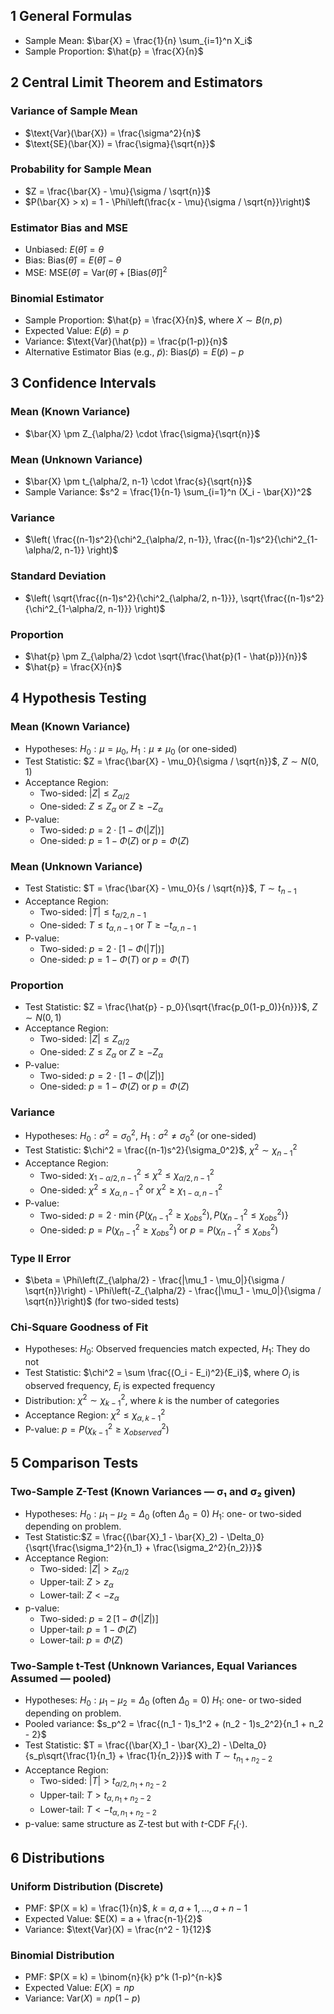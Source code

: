 ## 1 General Formulas

- Sample Mean: $\bar{X} = \frac{1}{n} \sum_{i=1}^n X_i$
- Sample Proportion: $\hat{p} = \frac{X}{n}$

## 2 Central Limit Theorem and Estimators

### Variance of Sample Mean

- $\text{Var}(\bar{X}) = \frac{\sigma^2}{n}$
- $\text{SE}(\bar{X}) = \frac{\sigma}{\sqrt{n}}$

### Probability for Sample Mean

- $Z = \frac{\bar{X} - \mu}{\sigma / \sqrt{n}}$
- $P(\bar{X} > x) = 1 - \Phi\left(\frac{x - \mu}{\sigma / \sqrt{n}}\right)$

### Estimator Bias and MSE

- Unbiased: $E(\hat{\theta}) = \theta$
- Bias: $\text{Bias}(\hat{\theta}) = E(\hat{\theta}) - \theta$
- MSE: $\text{MSE}(\hat{\theta}) = \text{Var}(\hat{\theta}) + [\text{Bias}(\hat{\theta})]^2$

### Binomial Estimator

- Sample Proportion: $\hat{p} = \frac{X}{n}$, where $X \sim B(n, p)$
- Expected Value: $E(\hat{p}) = p$
- Variance: $\text{Var}(\hat{p}) = \frac{p(1-p)}{n}$
- Alternative Estimator Bias (e.g., $\tilde{p}$): $\text{Bias}(\tilde{p}) = E(\tilde{p}) - p$

## 3 Confidence Intervals

### Mean (Known Variance)

- $\bar{X} \pm Z_{\alpha/2} \cdot \frac{\sigma}{\sqrt{n}}$

### Mean (Unknown Variance)

- $\bar{X} \pm t_{\alpha/2, n-1} \cdot \frac{s}{\sqrt{n}}$
- Sample Variance: $s^2 = \frac{1}{n-1} \sum_{i=1}^n (X_i - \bar{X})^2$

### Variance

- $\left( \frac{(n-1)s^2}{\chi^2_{\alpha/2, n-1}}, \frac{(n-1)s^2}{\chi^2_{1-\alpha/2, n-1}} \right)$

### Standard Deviation

- $\left( \sqrt{\frac{(n-1)s^2}{\chi^2_{\alpha/2, n-1}}}, \sqrt{\frac{(n-1)s^2}{\chi^2_{1-\alpha/2, n-1}}} \right)$

### Proportion

- $\hat{p} \pm Z_{\alpha/2} \cdot \sqrt{\frac{\hat{p}(1 - \hat{p})}{n}}$
- $\hat{p} = \frac{X}{n}$

## 4 Hypothesis Testing

### Mean (Known Variance)

- Hypotheses: $H_0: \mu = \mu_0$, $H_1: \mu \neq \mu_0$ (or one-sided)
- Test Statistic: $Z = \frac{\bar{X} - \mu_0}{\sigma / \sqrt{n}}$, $Z \sim N(0,1)$
- Acceptance Region:
  - Two-sided: $|Z| \leq Z_{\alpha/2}$
  - One-sided: $Z \leq Z_{\alpha}$ or $Z \geq -Z_{\alpha}$
- P-value:
  - Two-sided: $p = 2 \cdot [1 - \Phi(|Z|)]$
  - One-sided: $p = 1 - \Phi(Z)$ or $p = \Phi(Z)$

### Mean (Unknown Variance)

- Test Statistic: $T = \frac{\bar{X} - \mu_0}{s / \sqrt{n}}$, $T \sim t_{n-1}$
- Acceptance Region:
  - Two-sided: $|T| \leq t_{\alpha/2, n-1}$
  - One-sided: $T \leq t_{\alpha, n-1}$ or $T \geq -t_{\alpha, n-1}$
- P-value:
  - Two-sided: $p = 2 \cdot [1 - \Phi(|T|)]$
  - One-sided: $p = 1 - \Phi(T)$ or $p = \Phi(T)$

### Proportion

- Test Statistic: $Z = \frac{\hat{p} - p_0}{\sqrt{\frac{p_0(1-p_0)}{n}}}$, $Z \sim N(0,1)$
- Acceptance Region:
  - Two-sided: $|Z| \leq Z_{\alpha/2}$
  - One-sided: $Z \leq Z_{\alpha}$ or $Z \geq -Z_{\alpha}$
- P-value:
  - Two-sided: $p = 2 \cdot [1 - \Phi(|Z|)]$
  - One-sided: $p = 1 - \Phi(Z)$ or $p = \Phi(Z)$

### Variance

- Hypotheses: $H_0: \sigma^2 = \sigma_0^2$, $H_1: \sigma^2 \neq \sigma_0^2$ (or one-sided)
- Test Statistic: $\chi^2 = \frac{(n-1)s^2}{\sigma_0^2}$, $\chi^2 \sim \chi^2_{n-1}$
- Acceptance Region:
  - Two-sided: $\chi^2_{1-\alpha/2, n-1} \leq \chi^2 \leq \chi^2_{\alpha/2, n-1}$
  - One-sided: $\chi^2 \leq \chi^2_{\alpha, n-1}$ or $\chi^2 \geq \chi^2_{1-\alpha, n-1}$
- P-value:
  - Two-sided: $p = 2 \cdot \min\{P(\chi^2_{n-1} \geq \chi^2_{obs}), P(\chi^2_{n-1} \leq \chi^2_{obs})\}$
  - One-sided: $p = P(\chi^2_{n-1} \geq \chi^2_{obs})$ or $p = P(\chi^2_{n-1} \leq \chi^2_{obs})$

### Type II Error

- $\beta = \Phi\left(Z_{\alpha/2} - \frac{|\mu_1 - \mu_0|}{\sigma / \sqrt{n}}\right) - \Phi\left(-Z_{\alpha/2} - \frac{|\mu_1 - \mu_0|}{\sigma / \sqrt{n}}\right)$ (for two-sided tests)

### Chi-Square Goodness of Fit

- Hypotheses: $H_0$: Observed frequencies match expected, $H_1$: They do not
- Test Statistic: $\chi^2 = \sum \frac{(O_i - E_i)^2}{E_i}$, where $O_i$ is observed frequency, $E_i$ is expected frequency
- Distribution: $\chi^2 \sim \chi^2_{k-1}$, where $k$ is the number of categories
- Acceptance Region: $\chi^2 \leq \chi^2_{\alpha, k-1}$
- P-value: $p = P(\chi^2_{k-1} \geq \chi^2_{observed})$

## 5 Comparison Tests

### Two-Sample Z-Test (Known Variances — σ₁ and σ₂ given)

- Hypotheses:
  $H_0: \mu_1 - \mu_2 = \Delta_0$ (often $\Delta_0 = 0$)
  $H_1:$ one- or two-sided depending on problem.
- Test Statistic:$Z = \frac{(\bar{X}_1 - \bar{X}_2) - \Delta_0}{\sqrt{\frac{\sigma_1^2}{n_1} + \frac{\sigma_2^2}{n_2}}}$
- Acceptance Region:
  - Two-sided: $|Z| > z_{\alpha/2}$
  - Upper-tail: $Z > z_{\alpha}$
  - Lower-tail: $Z < -z_{\alpha}$
- p-value:
  - Two-sided: $p = 2\,[1 - \Phi(|Z|)]$
  - Upper-tail: $p = 1 - \Phi(Z)$
  - Lower-tail: $p = \Phi(Z)$

### Two-Sample t-Test (Unknown Variances, Equal Variances Assumed — pooled)

- Hypotheses:
  $H_0: \mu_1 - \mu_2 = \Delta_0$ (often $\Delta_0 = 0$)
  $H_1:$ one- or two-sided depending on problem.
- Pooled variance: $s_p^2 = \frac{(n_1 - 1)s_1^2 + (n_2 - 1)s_2^2}{n_1 + n_2 - 2}$
- Test Statistic: $T = \frac{(\bar{X}_1 - \bar{X}_2) - \Delta_0}{s_p\sqrt{\frac{1}{n_1} + \frac{1}{n_2}}}$ with $T \sim t_{n_1 + n_2 - 2}$
- Acceptance Region:
  - Two-sided: $|T| > t_{\alpha/2,\,n_1+n_2-2}$
  - Upper-tail: $T > t_{\alpha,\,n_1+n_2-2}$
  - Lower-tail: $T < -t_{\alpha,\,n_1+n_2-2}$
- p-value: same structure as Z-test but with $t$-CDF $F_t(\cdot)$.

## 6 Distributions

### Uniform Distribution (Discrete)

- PMF: $P(X = k) = \frac{1}{n}$, $k = a, a+1, \ldots, a+n-1$
- Expected Value: $E(X) = a + \frac{n-1}{2}$
- Variance: $\text{Var}(X) = \frac{n^2 - 1}{12}$

### Binomial Distribution

- PMF: $P(X = k) = \binom{n}{k} p^k (1-p)^{n-k}$
- Expected Value: $E(X) = np$
- Variance: $\text{Var}(X) = np(1-p)$
